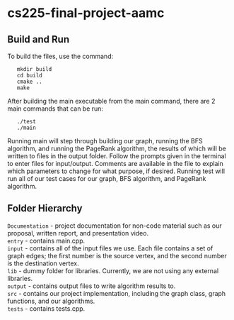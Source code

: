 # cs225-final-project-aamc

## Build and Run

To build the files, use the command:
```
   mkdir build
   cd build
   cmake ..
   make
```
    
After building the main executable from the main command, there are 2 main commands that can be run:
```
   ./test
   ./main
```
   
Running main will step through building our graph, running the BFS algorithm, and running the PageRank algorithm, the results of which will be written to files in the output folder. Follow the prompts given in the terminal to enter files for input/output. Comments are available in the file to explain which parameters to change for what purpose, if desired. Running test will run all of our test cases for our graph, BFS algorithm, and PageRank algorithm.

## Folder Hierarchy

`Documentation` - project documentation for non-code material such as our proposal, written report, and presentation video.<br>
`entry` - contains main.cpp.<br>
`input` - contains all of the input files we use. Each file contains a set of graph edges; the first number is the source vertex, and the second number is the destination vertex.<br>
`lib` - dummy folder for libraries. Currently, we are not using any external libraries.<br>
`output` - contains output files to write algorithm results to.<br>
`src` - contains our project implementation, including the graph class, graph functions, and our algorithms.<br>
`tests` - contains tests.cpp.
